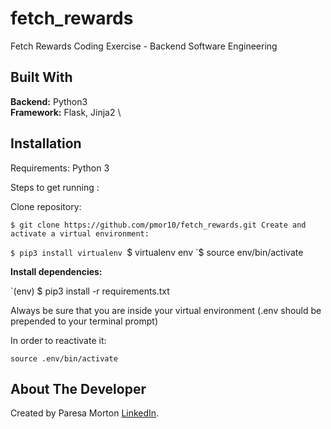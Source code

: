 # fetch_rewards
Fetch Rewards Coding Exercise - Backend Software Engineering

<!-- Built with -->
## Built With
__Backend:__ Python3 \
__Framework:__ Flask, Jinja2 \

<!-- Installation steps -->
## Installation
Requirements:
Python 3

Steps to get running :

Clone repository:

`$ git clone https://github.com/pmor10/fetch_rewards.git
Create and activate a virtual environment:`

`$ pip3 install virtualenv
`$ virtualenv env
`$ source env/bin/activate

__Install dependencies:__

`(env) $ pip3 install -r requirements.txt

Always be sure that you are inside your virtual environment (.env should be prepended to your terminal prompt)


In order to reactivate it:

`source .env/bin/activate`

## About The Developer
Created by Paresa Morton [LinkedIn](https://www.linkedin.com/in/pmor10/).

